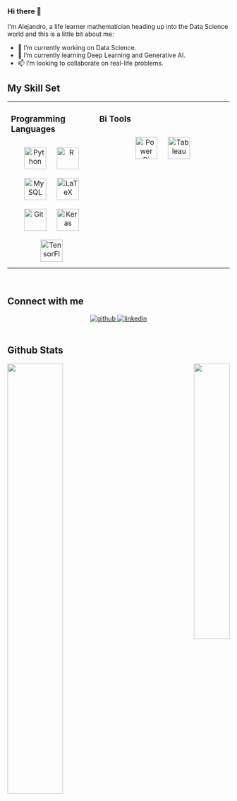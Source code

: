 ### Hi there 👋

I'm Alejandro, a life learner mathematician heading up into the Data Science world and this is a little bit about me:

- 🔭 I’m currently working on Data Science.
- 🌱 I’m currently learning Deep Learning and Generative AI.
- 📫 I’m looking to collaborate on real-life problems.



## My Skill Set  
<table><tr><td valign="top" width="33%">



### Programming Languages  
<div align="center">  
<a href="https://www.python.org/" target="_blank"><img style="margin: 10px" src="https://www.python.org/static/img/python-logo@2x.png" alt="Python" height="50" /></a>  
<a href="https://www.r-project.org/" target="_blank"><img style="margin: 10px" src="https://www.r-project.org/Rlogo.png" alt="R" height="50" /></a>  
<a href="https://www.mysql.com/" target="_blank"><img style="margin: 10px" src="https://profilinator.rishav.dev/skills-assets/mysql-original-wordmark.svg" alt="MySQL" height="50" /></a>  
<a href="https://www.latex-project.org/" target="_blank"><img style="margin: 10px" src="https://profilinator.rishav.dev/skills-assets/latex.png" alt="LaTeX" height="50" /></a>  
<a href="https://github.com/" target="_blank"><img style="margin: 10px" src="https://profilinator.rishav.dev/skills-assets/git-scm-icon.svg" alt="Git" height="50" /></a>  
<a href="https://keras.io/" target="_blank"><img style="margin: 10px" src="https://profilinator.rishav.dev/skills-assets/keras.png" alt="Keras" height="50" /></a>  
<a href="https://www.tensorflow.org/" target="_blank"><img style="margin: 10px" src="https://www.gstatic.com/devrel-devsite/prod/v85f54088ef7777280c83d69d659572c5ef9931b8141761ffdab023f32799d208/tensorflow/images/lockup.svg" alt="TensorFlow" height="50" /></a>  
</div>

</td><td valign="top" width="50%">

### Bi Tools
<div align="center">  
<a href="https://powerbi.microsoft.com/en-us/" target="_blank"><img style="margin: 10px" src="https://res.cloudinary.com/hevo/image/upload/f_auto,q_auto/v1685882496/hevo-learn-1/microsoft-power-bi-logo_151265f430f.png?_i=AA" alt="Power Bi" height="50" /></a>  
<a href="https://www.tableau.com/" target="_blank"><img style="margin: 10px" src="https://profilinator.rishav.dev/skills-assets/tableau.svg" alt="Tableau" height="50" /></a>  
</div>

</td></tr></table>  

<br/>  


## Connect with me  
<div align="center">
<a href="https://github.com/arol9204" target="_blank">
<img src=https://img.shields.io/badge/github-%2324292e.svg?&style=for-the-badge&logo=github&logoColor=white alt=github style="margin-bottom: 5px;" />
</a>
<a href="https://www.linkedin.com/in/alejandro-rodriguez-orama-3a2b24155/" target="_blank">
<img src=https://img.shields.io/badge/linkedin-%231E77B5.svg?&style=for-the-badge&logo=linkedin&logoColor=white alt=linkedin style="margin-bottom: 5px;" />
</a>
</div>  
  

<br/>  


## Github Stats  
<div align="left"><img src="https://github-readme-stats.vercel.app/api?username=arol9204&show_icons=true&count_private=true&hide_border=true" align="left" style="width: 50%" /></div>  

<div align="right"><img src="https://github-readme-stats.vercel.app/api/top-langs/?username=arol9204&hide_border=true&layout=compact" align="right" style="width: 40%" /></div>  

<br/>  
